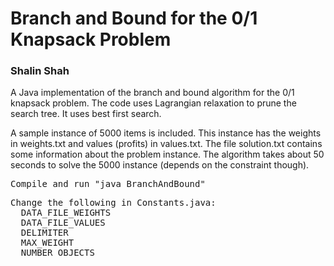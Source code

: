 <h1>Branch and Bound for the 0/1 Knapsack Problem</h1>
<h3>Shalin Shah</h3>
<p>A Java implementation of the branch and bound algorithm for the 0/1 knapsack problem. The code uses Lagrangian relaxation to prune the search tree. It uses best first search.</p>
<p>A sample instance of 5000 items is included. This instance has the weights in weights.txt and values (profits) in values.txt. The file solution.txt contains some information about the problem instance. The algorithm takes about 50 seconds to solve the 5000 instance (depends on the constraint though).</p>
<pre>Compile and run "java BranchAndBound"</pre>
<pre>Change the following in Constants.java:
  DATA_FILE_WEIGHTS
  DATA_FILE_VALUES
  DELIMITER
  MAX_WEIGHT
  NUMBER_OBJECTS</pre>
